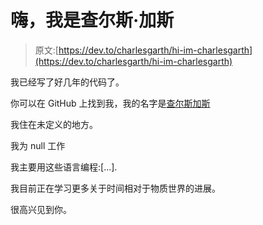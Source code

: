 # 嗨，我是查尔斯·加斯

> 原文:[https://dev.to/charlesgarth/hi-im-charlesgarth](https://dev.to/charlesgarth/hi-im-charlesgarth)

我已经写了好几年的代码了。

你可以在 GitHub 上找到我，我的名字是[查尔斯加斯](https://github.com/CharlesGarth)

我住在未定义的地方。

我为 null 工作

我主要用这些语言编程:[...].

我目前正在学习更多关于时间相对于物质世界的进展。

很高兴见到你。